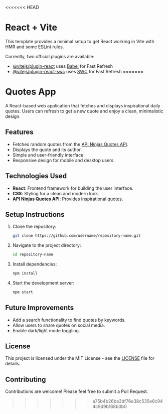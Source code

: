 <<<<<<< HEAD
# React + Vite

This template provides a minimal setup to get React working in Vite with HMR and some ESLint rules.

Currently, two official plugins are available:

- [@vitejs/plugin-react](https://github.com/vitejs/vite-plugin-react/blob/main/packages/plugin-react/README.md) uses [Babel](https://babeljs.io/) for Fast Refresh
- [@vitejs/plugin-react-swc](https://github.com/vitejs/vite-plugin-react-swc) uses [SWC](https://swc.rs/) for Fast Refresh
=======
# Quotes App

A React-based web application that fetches and displays inspirational daily quotes. Users can refresh to get a new quote and enjoy a clean, minimalistic design.

## Features

- Fetches random quotes from the [API Ninjas Quotes API](https://api-ninjas.com/api/quotes).
- Displays the quote and its author.
- Simple and user-friendly interface.
- Responsive design for mobile and desktop users.

## Technologies Used

- **React**: Frontend framework for building the user interface.
- **CSS**: Styling for a clean and modern look.
- **API Ninjas Quotes API**: Provides inspirational quotes.

## Setup Instructions

1. Clone the repository:
   ```bash
   git clone https://github.com/username/repository-name.git
   ```
2. Navigate to the project directory:
   ```bash
   cd repository-name
   ```
3. Install dependencies:
   ```bash
   npm install
   ```
4. Start the development server:
   ```bash
   npm start
   ```

## Future Improvements

- Add a search functionality to find quotes by keywords.
- Allow users to share quotes on social media.
- Enable dark/light mode toggling.

## License

This project is licensed under the MIT License - see the [LICENSE](LICENSE) file for details.

## Contributing

Contributions are welcome! Please feel free to submit a Pull Request.
>>>>>>> a75b4b26ba3df76e38c535e6c944c9d9b168b0b0
